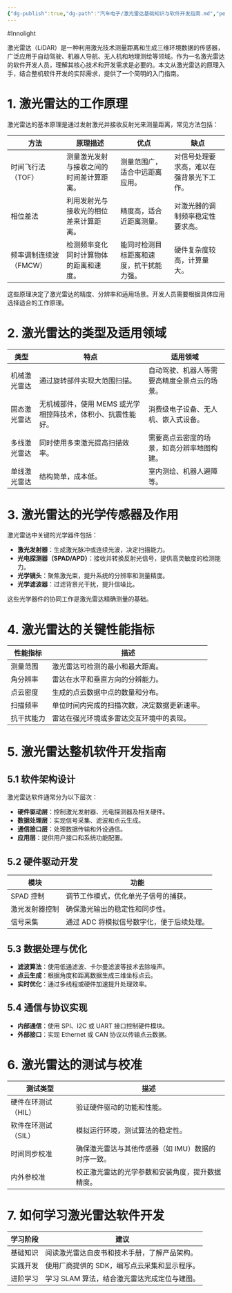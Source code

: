```yaml
---
{"dg-publish":true,"dg-path":"汽车电子/激光雷达基础知识与软件开发指南.md","permalink":"/汽车电子/激光雷达基础知识与软件开发指南/","created":"2025-04-16T17:23:12.000+08:00","updated":"2025-04-17T15:04:13.000+08:00"}
---
```


#Innolight

激光雷达（LiDAR）是一种利用激光技术测量距离和生成三维环境数据的传感器，广泛应用于自动驾驶、机器人导航、无人机和地理测绘等领域。作为一名激光雷达的软件开发人员，理解其核心技术和开发需求是必要的。本文从激光雷达的原理入手，结合整机软件开发的实际需求，提供了一个简明的入门指南。

# 1. 激光雷达的工作原理

激光雷达的基本原理是通过发射激光并接收反射光来测量距离，常见方法包括：

| 方法            | 原理描述                 | 优点                   | 缺点                   |
| ------------- | -------------------- | -------------------- | -------------------- |
| 时间飞行法（TOF）    | 测量激光发射与接收之间的时间差计算距离。 | 测量范围广，适合中远距离应用。      | 对信号处理要求高，难以在强背景光下工作。 |
| 相位差法          | 利用发射光与接收光的相位差来计算距离。  | 精度高，适合近距离测量。         | 对激光器的调制频率稳定性要求高。     |
| 频率调制连续波（FMCW） | 检测频率变化同时计算物体的距离和速度。  | 能同时检测目标距离和速度，抗干扰能力强。 | 硬件复杂度较高，计算量大。        |

这些原理决定了激光雷达的精度、分辨率和适用场景。开发人员需要根据具体应用选择适合的工作原理。

# 2. 激光雷达的类型及适用领域

| 类型     | 特点                                | 适用领域                   |
| ------ | --------------------------------- | ---------------------- |
| 机械激光雷达 | 通过旋转部件实现大范围扫描。                    | 自动驾驶、机器人等需要高精度全景点云的场景。 |
| 固态激光雷达 | 无机械部件，使用 MEMS 或光学相控阵技术，体积小、抗震性能好。 | 消费级电子设备、无人机、嵌入式设备。     |
| 多线激光雷达 | 同时使用多束激光提高扫描效率。                   | 需要高点云密度的场景，如高分辨率地图构建。  |
| 单线激光雷达 | 结构简单，成本低。                         | 室内测绘、机器人避障等。           |

# 3. 激光雷达的光学传感器及作用

激光雷达中关键的光学器件包括：

- **激光发射器**：生成激光脉冲或连续光波，决定扫描能力。
- **光电探测器（SPAD/APD）**：接收并转换反射光信号，提供高灵敏度的检测能力。
- **光学镜头**：聚焦激光束，提升系统的分辨率和测量精度。
- **光学滤波器**：过滤背景光干扰，提升信噪比。

这些光学器件的协同工作是激光雷达精确测量的基础。

# 4. 激光雷达的关键性能指标

| 性能指标  | 描述                     |
| ----- | ---------------------- |
| 测量范围  | 激光雷达可检测的最小和最大距离。       |
| 角分辨率  | 雷达在水平和垂直方向的分辨能力。       |
| 点云密度  | 生成的点云数据中点的数量和分布。       |
| 扫描频率  | 单位时间内完成的扫描次数，决定数据更新速率。 |
| 抗干扰能力 | 雷达在强光环境或多雷达交互环境中的表现。   |

# 5. 激光雷达整机软件开发指南

## 5.1 软件架构设计

激光雷达软件通常分为以下层次：

- **硬件驱动层**：控制激光发射器、光电探测器及相关硬件。
- **数据处理层**：实现信号采集、滤波和点云生成。
- **通信接口层**：处理数据传输和外设通信。
- **应用层**：提供用户接口和系统功能配置。

## 5.2 硬件驱动开发

| 模块      | 功能                      |
| ------- | ----------------------- |
| SPAD 控制 | 调节工作模式，优化单光子信号的捕获。      |
| 激光发射器控制 | 确保激光输出的稳定性和同步性。         |
| 信号采集    | 通过 ADC 将模拟信号数字化，便于后续处理。 |

## 5.3 数据处理与优化

- **滤波算法**：使用低通滤波、卡尔曼滤波等技术去除噪声。
- **点云生成**：根据角度和距离数据生成三维坐标点云。
- **实时优化**：通过多线程或硬件加速提升处理效率。

## 5.4 通信与协议实现

- **内部通信**：使用 SPI、I2C 或 UART 接口控制硬件模块。
- **外部接口**：实现 Ethernet 或 CAN 协议以传输点云数据。

# 6. 激光雷达的测试与校准

| 测试类型        | 描述                          |
| ----------- | --------------------------- |
| 硬件在环测试（HIL） | 验证硬件驱动的功能和性能。               |
| 软件在环测试（SIL） | 模拟运行环境，测试算法的稳定性。            |
| 时间同步校准      | 确保激光雷达与其他传感器（如 IMU）数据的时序一致。 |
| 内外参校准       | 校正激光雷达的光学参数和安装角度，提升数据精度。    |

# 7. 如何学习激光雷达软件开发

| 学习阶段 | 建议                        |
| ---- | ------------------------- |
| 基础知识 | 阅读激光雷达白皮书和技术手册，了解产品架构。    |
| 实践开发 | 使用厂商提供的 SDK，编写点云采集和显示程序。  |
| 进阶学习 | 学习 SLAM 算法，结合激光雷达完成定位与建图。 |
